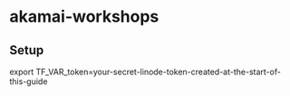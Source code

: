 # akamai-workshops

## Setup

export TF_VAR_token=your-secret-linode-token-created-at-the-start-of-this-guide
